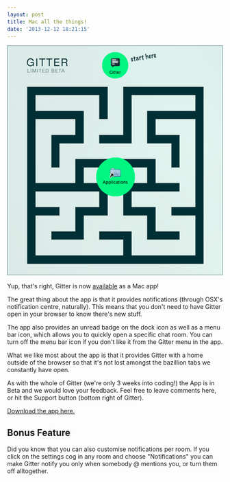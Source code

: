 ```yaml
---
layout: post
title: Mac all the things!
date: '2013-12-12 18:21:15'
---
```


![](/images/2014/May/mac_app-2.png)

Yup, that's right, Gitter is now [available](https://gitter.im/apps) as a Mac app!

The great thing about the app is that it provides notifications (through OSX's notification centre, naturally). This means that you don't need to have Gitter open in your browser to know there's new stuff.

The app also provides an unread badge on the dock icon as well as a menu bar icon, which allows you to quickly open a specific chat room. You can turn off the menu bar icon if you don't like it from the Gitter menu in the app.

What we like most about the app is that it provides Gitter with a home outside of the browser so that it's not lost amongst the bazillion tabs we constantly have open.

As with the whole of Gitter (we're only 3 weeks into coding!) the App is in Beta and we would love your feedback. Feel free to leave comments here, or hit the Support button (bottom right of Gitter).

[Download the app here.](https://gitter.im/apps)

## Bonus Feature

Did you know that you can also customise notifications per room. If you click on the settings cog in any room and choose "Notifications" you can make Gitter notify you only when somebody @ mentions you, or turn them off alltogether.

